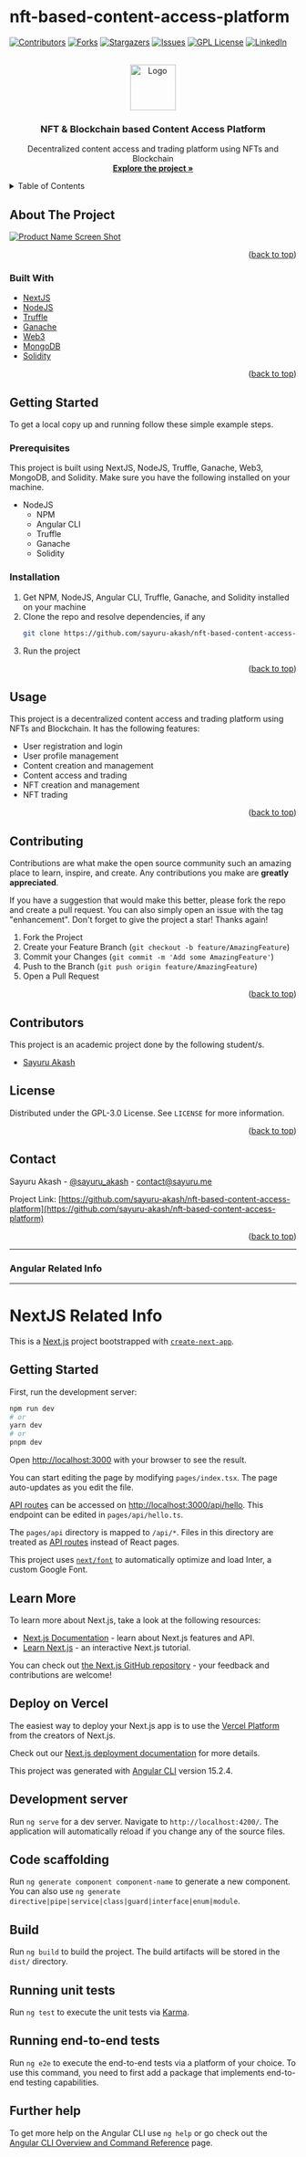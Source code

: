 # nft-based-content-access-platform

<div id="top"></div>

[![Contributors][contributors-shield]][contributors-url]
[![Forks][forks-shield]][forks-url]
[![Stargazers][stars-shield]][stars-url]
[![Issues][issues-shield]][issues-url]
[![GPL License][license-shield]][license-url]
[![LinkedIn][linkedin-shield]][linkedin-url]

<!-- PROJECT LOGO -->
<br />
<div align="center">
  <a href="https://github.com/sayuru-akash/nft-based-content-access-platform">
    <img src="images/logo.png" alt="Logo" width="80" height="80">
  </a>

<h3 align="center">NFT & Blockchain based Content Access Platform</h3>

  <p align="center">
   Decentralized content access and trading platform using NFTs and Blockchain
    <br />
    <a href="https://github.com/sayuru-akash/nft-based-content-access-platform"><strong>Explore the project »</strong></a>
    <br />
  </p>
</div>

<!-- TABLE OF CONTENTS -->
<details>
  <summary>Table of Contents</summary>
  <ol>
    <li>
      <a href="#about-the-project">About The Project</a>
      <ul>
        <li><a href="#built-with">Built With</a></li>
      </ul>
    </li>
    <li>
      <a href="#getting-started">Getting Started</a>
      <ul>
        <li><a href="#prerequisites">Prerequisites</a></li>
        <li><a href="#installation">Installation</a></li>
      </ul>
    </li>
    <li><a href="#usage">Usage</a></li>
    <li><a href="#contributing">Contributing</a></li>
    <li><a href="#contributors">Contributors</a></li>
    <li><a href="#license">License</a></li>
    <li><a href="#contact">Contact</a></li>
  </ol>
</details>

<!-- ABOUT THE PROJECT -->

## About The Project

[![Product Name Screen Shot][product-screenshot]](https://github.com/sayuru-akash/nft-based-content-access-platform)

<p align="right">(<a href="#top">back to top</a>)</p>

### Built With

- [NextJS](https://nextjs.org/)
- [NodeJS](https://nodejs.org/en/)
- [Truffle](https://www.trufflesuite.com/)
- [Ganache](https://www.trufflesuite.com/ganache)   
- [Web3](https://web3js.readthedocs.io/en/v1.3.4/)
- [MongoDB](https://www.mongodb.com/)
- [Solidity](https://soliditylang.org/)

<p align="right">(<a href="#top">back to top</a>)</p>

<!-- GETTING STARTED -->

## Getting Started

To get a local copy up and running follow these simple example steps.

### Prerequisites

This project is built using NextJS, NodeJS, Truffle, Ganache, Web3, MongoDB, and Solidity. Make sure you have the following installed on your machine.
 * NodeJS
    * NPM
    * Angular CLI
    * Truffle
    * Ganache
    * Solidity


### Installation

1. Get NPM, NodeJS, Angular CLI, Truffle, Ganache, and Solidity installed on your machine
2. Clone the repo and resolve dependencies, if any
   ```sh
   git clone https://github.com/sayuru-akash/nft-based-content-access-platform.git
   ```
3. Run the project

<p align="right">(<a href="#top">back to top</a>)</p>

<!-- USAGE EXAMPLES -->

## Usage

This project is a decentralized content access and trading platform using NFTs and Blockchain.
It has the following features:
* User registration and login
* User profile management
* Content creation and management
* Content access and trading
* NFT creation and management
* NFT trading

<p align="right">(<a href="#top">back to top</a>)</p>

<!-- CONTRIBUTING -->

## Contributing

Contributions are what make the open source community such an amazing place to learn, inspire, and create. Any contributions you make are **greatly appreciated**.

If you have a suggestion that would make this better, please fork the repo and create a pull request. You can also simply open an issue with the tag "enhancement".
Don't forget to give the project a star! Thanks again!

1. Fork the Project
2. Create your Feature Branch (`git checkout -b feature/AmazingFeature`)
3. Commit your Changes (`git commit -m 'Add some AmazingFeature'`)
4. Push to the Branch (`git push origin feature/AmazingFeature`)
5. Open a Pull Request

<p align="right">(<a href="#top">back to top</a>)</p>

<!-- CONTRIBUTORS -->

## Contributors

This project is an academic project done by the following student/s.

- [Sayuru Akash](https://github.com/sayuru-akash/)

<!-- LICENSE -->

## License

Distributed under the GPL-3.0 License. See `LICENSE` for more information.

<p align="right">(<a href="#top">back to top</a>)</p>

<!-- CONTACT -->

## Contact

Sayuru Akash - [@sayuru_akash](https://twitter.com/sayuru_akash) - contact@sayuru.me

Project Link: [https://github.com/sayuru-akash/nft-based-content-access-platform](https://github.com/sayuru-akash/nft-based-content-access-platform)

<p align="right">(<a href="#top">back to top</a>)</p>

<hr>
<h3> Angular Related Info </h3>

<!-- MARKDOWN LINKS & IMAGES -->
<!-- https://www.markdownguide.org/basic-syntax/#reference-style-links -->

[contributors-shield]: https://img.shields.io/github/contributors/sayuru-akash/nft-based-content-access-platform.svg?style=for-the-badge
[contributors-url]: https://github.com/sayuru-akash/nft-based-content-access-platform/graphs/contributors
[forks-shield]: https://img.shields.io/github/forks/sayuru-akash/nft-based-content-access-platform.svg?style=for-the-badge
[forks-url]: https://github.com/sayuru-akash/nft-based-content-access-platform/network/members
[stars-shield]: https://img.shields.io/github/stars/sayuru-akash/nft-based-content-access-platform.svg?style=for-the-badge
[stars-url]: https://github.com/sayuru-akash/nft-based-content-access-platform/stargazers
[issues-shield]: https://img.shields.io/github/issues/sayuru-akash/nft-based-content-access-platform.svg?style=for-the-badge
[issues-url]: https://github.com/sayuru-akash/nft-based-content-access-platform/issues
[license-shield]: https://img.shields.io/github/license/sayuru-akash/nft-based-content-access-platform.svg?style=for-the-badge
[license-url]: https://github.com/sayuru-akash/nft-based-content-access-platform/blob/main/LICENSE
[linkedin-shield]: https://img.shields.io/badge/-LinkedIn-black.svg?style=for-the-badge&logo=linkedin&colorB=555
[linkedin-url]: https://linkedin.com/in/sayuruakash
[product-screenshot]: images/screenshot.png

<hr>

# NextJS Related Info

This is a [Next.js](https://nextjs.org/) project bootstrapped with [`create-next-app`](https://github.com/vercel/next.js/tree/canary/packages/create-next-app).

## Getting Started

First, run the development server:

```bash
npm run dev
# or
yarn dev
# or
pnpm dev
```

Open [http://localhost:3000](http://localhost:3000) with your browser to see the result.

You can start editing the page by modifying `pages/index.tsx`. The page auto-updates as you edit the file.

[API routes](https://nextjs.org/docs/api-routes/introduction) can be accessed on [http://localhost:3000/api/hello](http://localhost:3000/api/hello). This endpoint can be edited in `pages/api/hello.ts`.

The `pages/api` directory is mapped to `/api/*`. Files in this directory are treated as [API routes](https://nextjs.org/docs/api-routes/introduction) instead of React pages.

This project uses [`next/font`](https://nextjs.org/docs/basic-features/font-optimization) to automatically optimize and load Inter, a custom Google Font.

## Learn More

To learn more about Next.js, take a look at the following resources:

- [Next.js Documentation](https://nextjs.org/docs) - learn about Next.js features and API.
- [Learn Next.js](https://nextjs.org/learn) - an interactive Next.js tutorial.

You can check out [the Next.js GitHub repository](https://github.com/vercel/next.js/) - your feedback and contributions are welcome!

## Deploy on Vercel

The easiest way to deploy your Next.js app is to use the [Vercel Platform](https://vercel.com/new?utm_medium=default-template&filter=next.js&utm_source=create-next-app&utm_campaign=create-next-app-readme) from the creators of Next.js.

Check out our [Next.js deployment documentation](https://nextjs.org/docs/deployment) for more details.

This project was generated with [Angular CLI](https://github.com/angular/angular-cli) version 15.2.4.

## Development server

Run `ng serve` for a dev server. Navigate to `http://localhost:4200/`. The application will automatically reload if you change any of the source files.

## Code scaffolding

Run `ng generate component component-name` to generate a new component. You can also use `ng generate directive|pipe|service|class|guard|interface|enum|module`.

## Build

Run `ng build` to build the project. The build artifacts will be stored in the `dist/` directory.

## Running unit tests

Run `ng test` to execute the unit tests via [Karma](https://karma-runner.github.io).

## Running end-to-end tests

Run `ng e2e` to execute the end-to-end tests via a platform of your choice. To use this command, you need to first add a package that implements end-to-end testing capabilities.

## Further help

To get more help on the Angular CLI use `ng help` or go check out the [Angular CLI Overview and Command Reference](https://angular.io/cli) page.